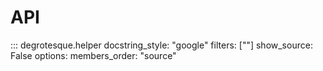 # API

::: degrotesque.helper
    docstring_style: "google"
    filters: [""]
    show_source: False
    options:
        members_order: "source"
